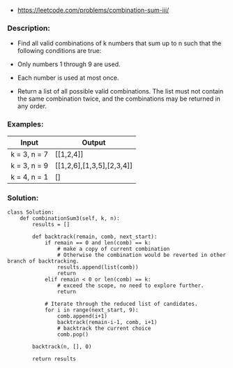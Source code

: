 - https://leetcode.com/problems/combination-sum-iii/



### Description:
- Find all valid combinations of k numbers that sum up to n such that the following conditions are true:

- Only numbers 1 through 9 are used.
- Each number is used at most once.
- Return a list of all possible valid combinations. The list must not contain the same combination twice, and the combinations may be returned in any order.

 
 
### Examples:
|Input|Output|
|---|---|
|k = 3, n = 7|[[1,2,4]]|
|k = 3, n = 9|[[1,2,6],[1,3,5],[2,3,4]]|
|k = 4, n = 1|[]|



### Solution:


```
class Solution:
    def combinationSum3(self, k, n):
        results = []
        
        def backtrack(remain, comb, next_start):
            if remain == 0 and len(comb) == k:
                # make a copy of current combination
                # Otherwise the combination would be reverted in other branch of backtracking.
                results.append(list(comb))
                return
            elif remain < 0 or len(comb) == k:
                # exceed the scope, no need to explore further.
                return

            # Iterate through the reduced list of candidates.
            for i in range(next_start, 9):
                comb.append(i+1)
                backtrack(remain-i-1, comb, i+1)
                # backtrack the current choice
                comb.pop()

        backtrack(n, [], 0)

        return results
```

